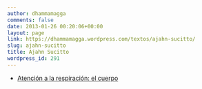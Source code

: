 ```yaml
---
author: dhammamagga
comments: false
date: 2013-01-26 00:20:06+00:00
layout: page
link: https://dhammamagga.wordpress.com/textos/ajahn-sucitto/
slug: ajahn-sucitto
title: Ajahn Sucitto
wordpress_id: 291
---
```



	
  * [Atención a la respiración: el cuerpo](http://dhammamagga.wordpress.com/textos/ajahn-succito/atencion-a-la-respiracion-el-cuerpo/)


